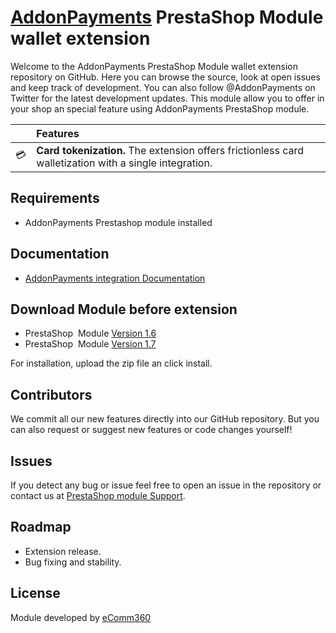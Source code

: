 # [AddonPayments](https://www.addonpayments.com/) PrestaShop Module wallet extension

Welcome to the AddonPayments PrestaShop Module wallet extension repository on GitHub. Here you can browse the source, look at open issues and keep track of development. You can also follow @AddonPayments on Twitter for the latest development updates. This module allow you to offer in your shop an special feature using AddonPayments PrestaShop module.

<!-- prettier-ignore -->
|       | Features
:---: | :---
💳 | **Card tokenization.** The extension offers frictionless card walletization with a single integration.

## Requirements

* AddonPayments Prestashop module installed

## Documentation

* [AddonPayments integration Documentation](https://desarrolladores.addonpayments.com/guides/XXXXXX.pdf)

## Download Module before extension

* PrestaShop  Module [ Version 1.6 ](https://github.com/ComerciaGP/prestashop/tree/master)
* PrestaShop  Module [ Version 1.7 ](https://github.com/ComerciaGP/prestashop/tree/v1.7)

For installation, upload the zip file an click install.

## Contributors 

We commit all our new features directly into our GitHub repository. But you can also request or suggest new features or code changes yourself! 

## Issues

If you detect any bug or issue feel free to open an issue in the repository or contact us at [PrestaShop module Support](addons@ecomm360.es).

## Roadmap

* Extension release.
* Bug fixing and stability.

## License

Module developed by [eComm360](www.ecomm360.es)
